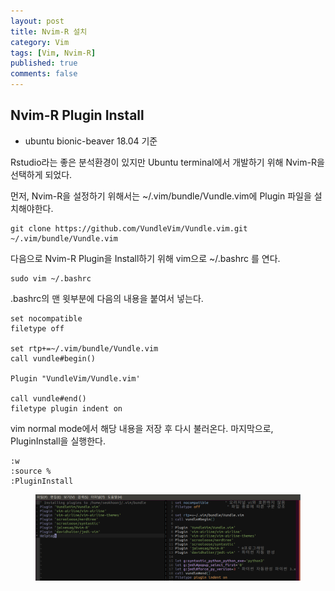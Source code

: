 ```yaml
---
layout: post
title: Nvim-R 설치
category: Vim
tags: [Vim, Nvim-R]
published: true
comments: false 
---
```


Nvim-R Plugin Install
----------------
 - ubuntu bionic-beaver 18.04 기준

Rstudio라는 좋은  분석환경이 있지만 Ubuntu terminal에서 개발하기 위해  Nvim-R을 선택하게 되었다. 

먼저,  Nvim-R을 설정하기 위해서는 ~/.vim/bundle/Vundle.vim에 Plugin 파일을 설치해야한다.

``` console
git clone https://github.com/VundleVim/Vundle.vim.git ~/.vim/bundle/Vundle.vim
```

다음으로 Nvim-R Plugin을 Install하기 위해 vim으로 ~/.bashrc 를 연다.

``` console
sudo vim ~/.bashrc
```

.bashrc의 맨 윗부분에 다음의 내용을 붙여서 넣는다.

``` vim
set nocompatible
filetype off

set rtp+=~/.vim/bundle/Vundle.vim
call vundle#begin()

Plugin "VundleVim/Vundle.vim'

call vundle#end()
filetype plugin indent on
```

vim normal mode에서 해당 내용을 저장 후 다시 불러온다.
마지막으로, PluginInstall을 실행한다.

``` vim
:w
:source %
:PluginInstall
```

<center>
<figure>
<img src="/assets/images/Vim/nvim-r-plugininstall.png" alt="">
</figure>
</center>
